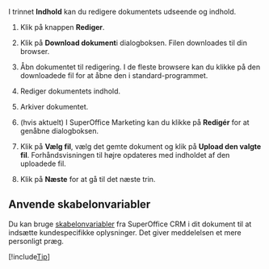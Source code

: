 <!-- markdownlint-disable-file MD041 -->
I trinnet **Indhold** kan du redigere dokumentets udseende og indhold.

1. Klik på knappen **Rediger**.

2. Klik på **Download dokument**i dialogboksen. Filen downloades til din browser.

3. Åbn dokumentet til redigering. I de fleste browsere kan du klikke på den downloadede fil for at åbne den i standard-programmet.

4. Rediger dokumentets indhold.

5. Arkiver dokumentet.

6. (hvis aktuelt) I SuperOffice Marketing kan du klikke på **Redigér** for at genåbne dialogboksen.

7. Klik på **Vælg fil**, vælg det gemte dokument og klik på **Upload den valgte fil**. Forhåndsvisningen til højre opdateres med indholdet af den uploadede fil.

8. Klik på **Næste** for at gå til det næste trin.

## Anvende skabelonvariabler

Du kan bruge  [skabelonvariabler][1] fra SuperOffice CRM i dit dokument til at indsætte kundespecifikke oplysninger. Det giver meddelelsen et mere personligt præg.

[!include[Tip](tip-mailing-save-draft.md)]

<!-- Referenced links -->
[1]: ../../../../editor/learn/index.md#variables

<!-- Referenced images -->